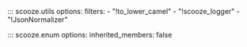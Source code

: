 ::: scooze.utils
    options:
        filters:
            - "!to_lower_camel"
            - "!scooze_logger"
            - "!JsonNormalizer"

::: scooze.enum
    options:
        inherited_members: false
